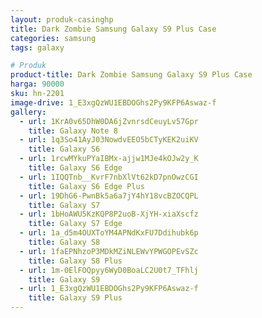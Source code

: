 ```yaml
---
layout: produk-casinghp
title: Dark Zombie Samsung Galaxy S9 Plus Case
categories: samsung
tags: galaxy

# Produk
product-title: Dark Zombie Samsung Galaxy S9 Plus Case
harga: 90000
sku: hn-2201
image-drive: 1_E3xgQzWU1EBDOGhs2Py9KFP6Aswaz-f
gallery:
  - url: 1KrA0v65DhW0DA6jZvnrsdCeuyLv57Gpr
    title: Galaxy Note 8
  - url: 1q3So41AyJ03NowdvEEO5bCTyKEK2uiKV
    title: Galaxy S6
  - url: 1rcwMYkuPYaIBMx-ajjw1MJe4kOJw2y_K
    title: Galaxy S6 Edge
  - url: 1IQQTnb__KvrF7nbXlVt62kD7pnOwzCGI
    title: Galaxy S6 Edge Plus
  - url: 19DhG6-PwnBk5a6a7jY4hY18vcBZOCQPL
    title: Galaxy S7
  - url: 1bHoAWU5KzKQP8P2uoB-XjYH-xiaXscfz
    title: Galaxy S7 Edge
  - url: 1a_d5m4OUXToYM4APNdKxFU7Ddihubk6p
    title: Galaxy S8
  - url: 1faEPNhzoP3MDkMZiNLEWvYPWGOPEvSZc
    title: Galaxy S8 Plus
  - url: 1m-0ElFOQpyy6WyD0BoaLC2U0t7_TFhlj
    title: Galaxy S9
  - url: 1_E3xgQzWU1EBDOGhs2Py9KFP6Aswaz-f
    title: Galaxy S9 Plus
---
```

